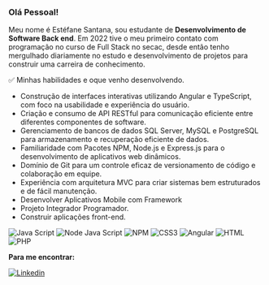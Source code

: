 ### Olá Pessoal!

Meu nome é Estéfane Santana, sou estudante de **Desenvolvimento de Software Back end**. Em 2022 tive o meu primeiro contato com programação no curso de Full Stack no secac, desde então tenho mergulhado diariamente no estudo e desenvolvimento de projetos para construir uma carreira de conhecimento.

✅ Minhas habilidades e oque venho desenvolvendo.

- Construção de interfaces interativas utilizando Angular e TypeScript, com foco na usabilidade e experiência do usuário.
- Criação e consumo de API RESTful para comunicação eficiente entre diferentes componentes de software.
- Gerenciamento de bancos de dados SQL Server, MySQL e PostgreSQL para armazenamento e recuperação eficiente de dados.
- Familiaridade com Pacotes NPM, Node.js e Express.js para o desenvolvimento de aplicativos web dinâmicos.
- Domínio de Git para um controle eficaz de versionamento de código e colaboração em equipe.
- Experiência com arquitetura MVC para criar sistemas bem estruturados e de fácil manutenção.
- Desenvolver Aplicativos Mobile com Framework
- Projeto Integrador Programador.
- Construir aplicações front-end.

![Java Script](https://img.shields.io/badge/JavaScript-323330?style=for-the-badge&logo=javascript&logoColor=F7DF1E)
![Node Java Script](https://img.shields.io/badge/Node%20js-339933?style=for-the-badge&logo=nodedotjs&logoColor=white)
![NPM](https://img.shields.io/badge/npm-CB3837?style=for-the-badge&logo=npm&logoColor=white)
![CSS3](https://img.shields.io/badge/CSS3-1572B6?style=for-the-badge&logo=css3&logoColor=white)
![Angular](https://img.shields.io/badge/Angular-DD0031?style=for-the-badge&logo=angular&logoColor=white)
![HTML](https://img.shields.io/badge/HTML5-E34F26?style=for-the-badge&logo=html5&logoColor=white)
![PHP](https://img.shields.io/badge/PHP-777BB4?style=for-the-badge&logo=php&logoColor=white)


**Para me encontrar:**

[![Linkedin](https://img.shields.io/badge/LinkedIn-0077B5?style=for-the-badge&logo=linkedin&logoColor=white)](https://www.linkedin.com/in/est%C3%A9fane-santana-42149525b/)
  

